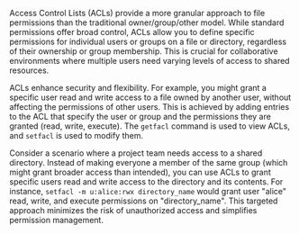 Access Control Lists (ACLs) provide a more granular approach to file permissions than the traditional owner/group/other model. While standard permissions offer broad control, ACLs allow you to define specific permissions for individual users or groups on a file or directory, regardless of their ownership or group membership. This is crucial for collaborative environments where multiple users need varying levels of access to shared resources.

ACLs enhance security and flexibility. For example, you might grant a specific user read and write access to a file owned by another user, without affecting the permissions of other users. This is achieved by adding entries to the ACL that specify the user or group and the permissions they are granted (read, write, execute). The `getfacl` command is used to view ACLs, and `setfacl` is used to modify them.

Consider a scenario where a project team needs access to a shared directory. Instead of making everyone a member of the same group (which might grant broader access than intended), you can use ACLs to grant specific users read and write access to the directory and its contents. For instance, `setfacl -m u:alice:rwx directory_name` would grant user "alice" read, write, and execute permissions on "directory_name". This targeted approach minimizes the risk of unauthorized access and simplifies permission management.